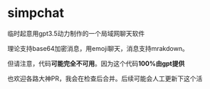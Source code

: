 # simpchat
临时起意用gpt3.5动力制作的一个局域网聊天软件

理论支持base64加密消息，用emoji聊天，消息支持mrakdown。

但请注意，代码**可能完全不可用**。因为这个代码**100%由gpt提供**

也欢迎各路大神PR，我会在检查后合并。后续可能会人工更新下这个活